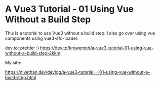 # A Vue3 Tutorial - 01 Using Vue Without a Build Step

This is a tutorial to use Vue3 without a build step. I also go over using vue components using vue3-sfc-loader.

dev.to: prettier :)
https://dev.to/krowemoh/a-vue3-tutorial-01-using-vue-without-a-build-step-2kkm

My site:

https://nivethan.dev/devlog/a-vue3-tutorial---01-using-vue-without-a-build-step.html
